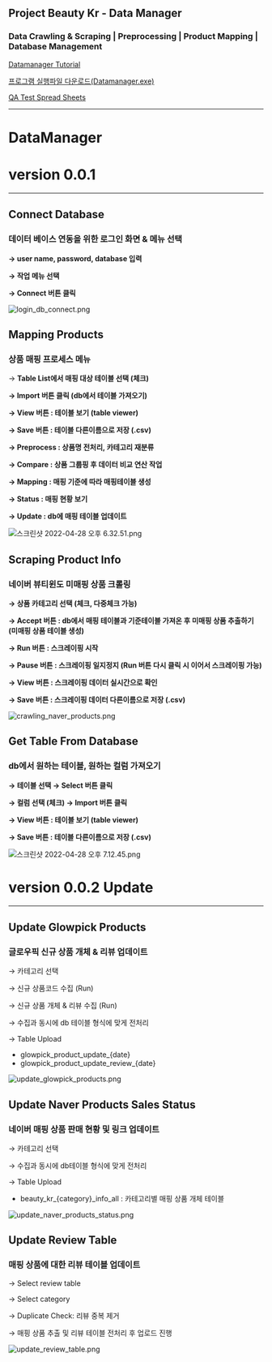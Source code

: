 ## Project Beauty Kr - Data Manager
### Data Crawling & Scraping | Preprocessing | Product Mapping | Database Management
  
[Datamanager Tutorial](https://olivine-wasabi-3fc.notion.site/DataManager-Tutorial-f093d41ef86748399f377d6359e18714)
  
[프로그램 실행파일 다운로드(Datamanager.exe)](https://drive.google.com/file/d/1UOSebjt6qwn9PDJC8v-dcSCGWu9TRk4m/view?usp=sharing)
  
[QA Test Spread Sheets](https://docs.google.com/spreadsheets/d/1jJBlk58GxtYhEoQnbeEgve5x7tizPBMC4AxM113je10/edit?usp=sharing)

---

# DataManager

# version 0.0.1

---

## Connect Database

### 데이터 베이스 연동을 위한 로그인 화면 & 메뉴 선택

**→ user name, password, database 입력** 

**→  작업 메뉴 선택** 

**→ Connect 버튼 클릭**

![login_db_connect.png](DataManager%20c4b4fcb75c0c444092530c8f5cbdbc10/login_db_connect.png)

## Mapping Products

### 상품 매핑 프로세스 메뉴

→ **Table List에서 매핑 대상 테이블 선택 (체크)** 

**→ Import 버튼 클릭 (db에서 테이블 가져오기)** 

**→ View 버튼 :  테이블 보기 (table viewer)** 

**→ Save 버튼 : 테이블 다른이름으로 저장 (.csv)**

**→ Preprocess :  상품명 전처리, 카테고리 재분류**  

**→ Compare :  상품 그룹핑 후 데이터 비교 연산 작업** 

**→ Mapping :  매핑 기준에 따라 매핑테이블 생성** 

**→ Status :  매핑 현황 보기** 

**→ Update :  db에 매핑 테이블 업데이트**   

![스크린샷 2022-04-28 오후 6.32.51.png](DataManager%20c4b4fcb75c0c444092530c8f5cbdbc10/%E1%84%89%E1%85%B3%E1%84%8F%E1%85%B3%E1%84%85%E1%85%B5%E1%86%AB%E1%84%89%E1%85%A3%E1%86%BA_2022-04-28_%E1%84%8B%E1%85%A9%E1%84%92%E1%85%AE_6.32.51.png)

## Scraping Product Info

### 네이버 뷰티윈도 미매핑 상품 크롤링

**→ 상품 카테고리 선택 (체크, 다중체크 가능)**

**→ Accept 버튼 :  db에서 매핑 테이블과 기준테이블 가져온 후 미매핑 상품 추출하기 (미매핑 상품 테이블 생성)**

**→ Run 버튼 :  스크레이핑 시작** 

**-> Pause 버튼 :  스크레이핑 일지정지 (Run 버튼 다시 클릭 시 이어서 스크레이핑 가능)**

**→ View 버튼 :  스크레이핑 데이터 실시간으로 확인** 

**→ Save 버튼 :  스크레이핑 데이터 다른이름으로 저장 (.csv)**

![crawling_naver_products.png](DataManager%20c4b4fcb75c0c444092530c8f5cbdbc10/crawling_naver_products.png)

## Get Table From Database

### db에서 원하는 테이블, 원하는 컬럼 가져오기

**→ 테이블 선택 → Select 버튼 클릭**

**→ 컬럼 선택 (체크) → Import 버튼 클릭** 

**→ View 버튼 :  테이블 보기 (table viewer)**

**→ Save 버튼 : 테이블 다른이름으로 저장 (.csv)**

![스크린샷 2022-04-28 오후 7.12.45.png](DataManager%20c4b4fcb75c0c444092530c8f5cbdbc10/%E1%84%89%E1%85%B3%E1%84%8F%E1%85%B3%E1%84%85%E1%85%B5%E1%86%AB%E1%84%89%E1%85%A3%E1%86%BA_2022-04-28_%E1%84%8B%E1%85%A9%E1%84%92%E1%85%AE_7.12.45.png)

# version 0.0.2 Update

---

## Update Glowpick Products

### 글로우픽 신규 상품 개체 & 리뷰 업데이트

→ 카테고리 선택

→ 신규 상품코드 수집 (Run)

→ 신규 상품 개체 & 리뷰 수집 (Run)

→ 수집과 동시에 db 테이블 형식에 맞게 전처리 

→ Table Upload

- glowpick_product_update_{date}
- glowpick_product_update_review_{date}

![update_glowpick_products.png](DataManager%20c4b4fcb75c0c444092530c8f5cbdbc10/update_glowpick_products.png)

## Update Naver Products Sales Status

### 네이버 매핑 상품 판매 현황 및 링크 업데이트

→ 카테고리 선택

→ 수집과 동시에 db테이블 형식에 맞게 전처리 

→ Table Upload

- beauty_kr_{category}_info_all : 카테고리별 매핑 상품 개체 테이블

![update_naver_products_status.png](DataManager%20c4b4fcb75c0c444092530c8f5cbdbc10/update_naver_products_status.png)

## Update Review Table

### 매핑 상품에 대한 리뷰 테이블 업데이트

→ Select review table

→ Select category

→ Duplicate Check: 리뷰 중복 제거 

→ 매핑 상품 추출 및 리뷰 테이블 전처리 후 업로드 진행 

![update_review_table.png](DataManager%20c4b4fcb75c0c444092530c8f5cbdbc10/update_review_table.png)